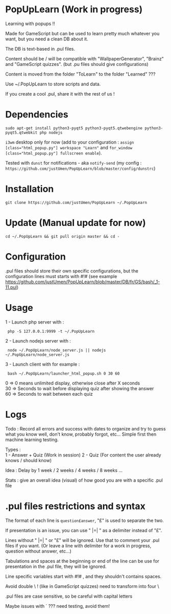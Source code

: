 # PopUpLearn (Work in progress)

Learning with popups !!  

Made for GameScript but can be used to learn pretty much whatever you want, but you need a clean DB about it.  

The DB is text-based in .pul files.  

Content should be / will be compatible with "WallpaperGenerator", "Brainz" and "GameScript quizzes". (but .pu files should give configurations)  

Content is moved from the folder "ToLearn" to the folder "Learned" ???

Use ~/.PopUpLearn to store scripts and data.

If you create a cool .pul, share it with the rest of us !  

# Dependencies

    sudo apt-get install python3-pyqt5 python3-pyqt5.qtwebengine python3-pyqt5.qtwebkit php nodejs

`i3wm` desktop only for now (add to your configuration : `assign [class="html_popup.py"] workspace "Learn"` and `for_window [class="html_popup.py"] fullscreen enable`).  

Tested with `dunst` for notifications - aka `notify-send` (my config : `https://github.com/justUmen/PopUpLearn/blob/master/config/dunstrc`)  

# Installation

    git clone https://github.com/justUmen/PopUpLearn ~/.PopUpLearn

# Update (Manual update for now)

	cd ~/.PopUpLearn && git pull origin master && cd -

# Configuration

.pul files should store their own specific configurations, but the configuration lines must starts with #!# (see example https://github.com/justUmen/PopUpLearn/blob/master/DB/fr/GS/bash/_1-11.pul)  

# Usage

1 - Launch php server with :  

     php -S 127.0.0.1:9999 -t ~/.PopUpLearn

2 - Launch nodejs server with :  

     node ~/.PopUpLearn/node_server.js || nodejs ~/.PopUpLearn/node_server.js

3 - Launch client with for example :  

     bash ~/.PopUpLearn/launcher_html_popup.sh 0 30 60

0 => 0 means unlimited display, otherwise close after X seconds  
30 => Seconds to wait before displaying quiz after showing the answer  
60 => Seconds to wait between each quiz  

# Logs

Todo : Record all errors and success with dates to organize and try to guess what you know well, don't know, probably forgot, etc...
Simple first then machine learning testing.  

Types :  
1 - Answer + Quiz (Work in session)
2 - Quiz (For content the user already knows / should know)

Idea : Delay by 1 week / 2 weeks / 4 weeks / 8 weeks ...  

Stats : give an overall idea (visual) of how good you are with a specific .pul file  

# .pul files restrictions and syntax

The format of each line is `question£answer`, "£" is used to separate the two.  

If presentation is an issue, you can use " |=| " as a delimiter instead of "£".  

Lines without " |=| " or "£" will be ignored. Use that to comment your .pul files if you want. (Or leave a line with delimiter for a work in progress, question without answer, etc...)  

Tabulations and spaces at the beginning or end of the line can be use for presentation in the .pul file, they will be ignored.  

Line specific variables start with #!# , and they shouldn't contains spaces.   

Avoid double \ ! (like in GameScript quizzes) need to transform into four \  

.pul files are case sensitive, so be careful with capital letters  

Maybe issues with ` ??? need testing, avoid them!  

